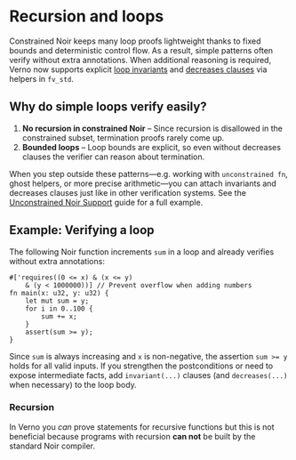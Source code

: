 # Recursion and loops

Constrained Noir keeps many loop proofs lightweight thanks to fixed bounds and deterministic control flow. As a result, simple patterns often verify without extra annotations. When additional reasoning is required, Verno now supports explicit [loop invariants](https://viperproject.github.io/prusti-dev/user-guide/tour/loop_invariants.html) and [decreases clauses](https://verus-lang.github.io/verus/guide/reference-decreases.html?#the-decreases-measure) via helpers in `fv_std`.

## Why do simple loops verify easily?

   1. **No recursion in constrained Noir** – Since recursion is disallowed in the constrained subset, termination proofs rarely come up.
   2. **Bounded loops** – Loop bounds are explicit, so even without decreases clauses the verifier can reason about termination.

When you step outside these patterns—e.g. working with `unconstrained fn`, ghost helpers, or more precise arithmetic—you can attach invariants and decreases clauses just like in other verification systems. See the [Unconstrained Noir Support](../unconstrained_support.md) guide for a full example.

## Example: Verifying a loop

The following Noir function increments `sum` in a loop and already verifies without extra annotations:
```rust,ignore
#['requires((0 <= x) & (x <= y) 
    & (y < 1000000))] // Prevent overflow when adding numbers
fn main(x: u32, y: u32) {
    let mut sum = y;
    for i in 0..100 {
        sum += x;
    }
    assert(sum >= y);
}
```
Since `sum` is always increasing and `x` is non-negative, the assertion `sum >= y` holds for all valid inputs. If you strengthen the postconditions or need to expose intermediate facts, add `invariant(...)` clauses (and `decreases(...)` when necessary) to the loop body.

### Recursion

In Verno you *can* prove statements for recursive functions but this is not beneficial because programs with recursion **can not** be built by the standard Noir compiler.

